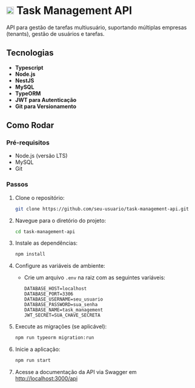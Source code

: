 # <img height="20" src="https://raw.githubusercontent.com/innng/innng/master/assets/soulgem-sayaka.gif"/> Task Management API

API para gestão de tarefas multiusuário, suportando múltiplas empresas (tenants), gestão de usuários e tarefas.

## Tecnologias

- **Typescript**
- **Node.js**
- **NestJS**
- **MySQL**
- **TypeORM**
- **JWT para Autenticação**
- **Git para Versionamento**

## Como Rodar

### Pré-requisitos

- Node.js (versão LTS)
- MySQL
- Git

### Passos

1. Clone o repositório:
    ```bash
    git clone https://github.com/seu-usuario/task-management-api.git
    ```

2. Navegue para o diretório do projeto:
    ```bash
    cd task-management-api
    ```

3. Instale as dependências:
    ```bash
    npm install
    ```

4. Configure as variáveis de ambiente:
    - Crie um arquivo `.env` na raiz com as seguintes variáveis:
        ```
        DATABASE_HOST=localhost
        DATABASE_PORT=3306
        DATABASE_USERNAME=seu_usuario
        DATABASE_PASSWORD=sua_senha
        DATABASE_NAME=task_management
        JWT_SECRET=SUA_CHAVE_SECRETA
        ```

5. Execute as migrações (se aplicável):
    ```bash
    npm run typeorm migration:run
    ```

6. Inicie a aplicação:
    ```bash
    npm run start
    ```

7. Acesse a documentação da API via Swagger em [http://localhost:3000/api](http://localhost:3000/api)

